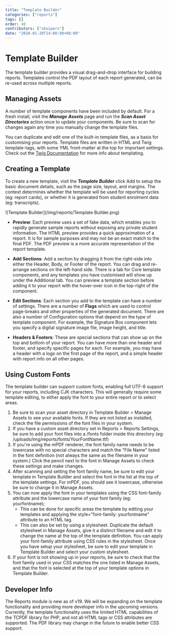 ```yaml
---
title: "Template Builder"
categories: ["reports"]
tags: []
order: 40
contributors: ["skuipers"]
date: "2020-01-20T14:00:00+08:00"
---
```

# Template Builder

The template builder provides a visual drag-and-drop interface for building reports. Templates control the PDF layout of each report generated, can be re-used across multiple reports.

## Managing Assets

A number of template components have been included by default. For a fresh install, visit the ___Manage Assets___ page and run the ___Scan Asset Directories___ action once to update your components. Be sure to scan for changes again any time you manually change the template files.

You can duplicate and edit one of the built-in template files, as a basis for customising your reports. Template files are written in HTML and Twig template-tags, with some YML front-matter at the top for important settings. Check out the [Twig Documentation](https://twig.symfony.com/doc/2.x/) for more info about templating.

## Creating a Template

To create a new template, visit the ___Template Builder___ click Add to setup the basic document details, such as the page size, layout, and margins. The context determines whether the template will be used for reporting cycles (eg: report cards), or whether it is generated from student enrolment data (eg: transcripts).

![Template Builder](/img/reports/Template Builder.png)

- **Preview**: Each preview uses a set of fake data, which enables you to rapidly generate sample reports without exposing any private student information. The HTML preview provides a quick approximation of a report. It is for sample purposes and may not be an exact match to the final PDF. The PDF preview is a more accurate representation of the report template. 

- **Add Sections**: Add a section by dragging it from the right-side into either the Header, Body, or Footer of the report. You can drag and re-arrange sections on the left-hand side. There is a tab for Core template components, and any templates you have customised will show up under the Additional tab. You can preview a template section before adding it to your report with the hover-over icon in the top-right of the component.

- **Edit Sections**: Each section you add to the template can have a number of settings. There are a number of __Flags__ which are used to control page-breaks and other properties of the generated document. There are also a number of Configuration options that depend on the type of template component. For example, the Signature Box component lets you specify a digital signature image file, image height, and title.

- **Headers & Footers**: These are special sections that can show up on the top and bottom of your report. You can have more than one header and footer, and specify specific pages for each. For example, you may have a header with a logo on the first page of the report, and a simple header with report info on all other pages.

## Using Custom Fonts

The template builder can support custom fonts, enabling full UTF-8 support for your reports, including CJK characters. This will generally require some template editing, to either apply the font to your entire report or to select areas.

1. Be sure to scan your asset directory in Template Builder > Manage Assets to see your available fonts. If they are not listed as installed, check the file permissions of the font files in your system.
2. If you have a custom asset directory set in Reports > Reports Settings, be sure to add your font files into a /fonts folder inside this directory (eg: /uploads/img/reports/fonts/YourFontName.ttf)
3. If you're using the mPDF renderer, the font family name needs to be lowercase with no special characters and match the "File Name" listed in the font definition (not always the same as the filename in your system.) Click the pencil next to the font in Manage Assets to check these settings and make changes.
4. After scanning and setting the font family name, be sure to edit your template in Template Builder and select the font in the list at the top of the template settings. For mPDF, you should see it lowercase, otherwise be sure to change it in Manage Assets.
5. You can now apply the font in your templates using the CSS font-family attribute and the lowercase name of your font family (eg: yourfontname);
    - This can be done for specific areas the template by editing your templates and applying the style="font-family: yourfontname" attribute to an HTML tag.
    - This can also be set by using a stylesheet. Duplicate the default stylesheet in Manage Assets, give it a distinct filename and edit it to change the name at the top of the template definition. You can apply your font-family attribute using CSS rules in the stylesheet. Once you have setup your stylesheet, be sure to edit your template in Template Builder and select your custom stylesheet.
6. If your font is not showing up in your reports, be sure to check that the font family used in your CSS matches the one listed in Manage Assets, and that the font is selected at the top of your template options in Template Builder.


## Developer Info

The Reports module is new as of v19. We will be expanding on the template functionality and providing more developer info in the upcoming versions. Currently, the template functionality uses the limited HTML capabilities of the TCPDF library for PHP, and not all HTML tags or CSS attributes are supported. The PDF library may change in the future to enable better CSS support.
